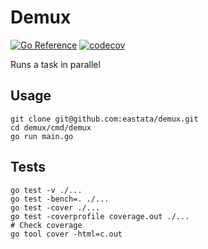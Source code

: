 # Demux
[![Go Reference](https://pkg.go.dev/badge/github.com/eastata/demux.svg)](https://pkg.go.dev/github.com/eastata/demux) 
[![codecov](https://codecov.io/gh/eastata/demux/branch/main/graph/badge.svg?token=9S3GK2DBP5)](https://codecov.io/gh/eastata/demux)

Runs a task in parallel

## Usage
```shell
git clone git@github.com:eastata/demux.git
cd demux/cmd/demux
go run main.go
```

## Tests
```shell
go test -v ./...
go test -bench=. ./...
go test -cover ./...
go test -coverprofile coverage.out ./...
# Check coverage
go tool cover -html=c.out
```
